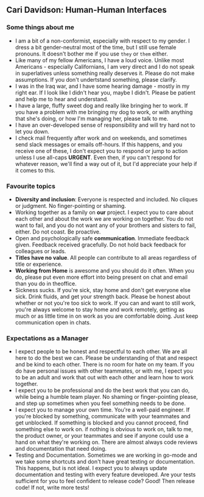 ## Cari Davidson: Human-Human Interfaces

### Some things about me

* I am a bit of a non-conformist, especially with respect to my gender.  I dress a bit gender-neutral most of the time, but I still use female pronouns.   It doesn't bother me if you use `they` or `them` either. 
* Like many of my fellow Americans, I have a loud voice.   Unlike most Americans - especially Californians, I am very direct and I do not speak in superlatives unless something really deserves it.   Please do not make assumptions.  If you don't undertstand something, please clarify. 
* I was in the Iraq war, and I have some hearing damage - mostly in my right ear.  If I look like I didn't hear you, maybe I didn't.  Please be patient and help me to hear and understand.  
* I have a large, fluffy sweet dog and really like bringing her to work.  If you have a problem with me bringing my dog to work, or with anything that she's doing, or how I'm managing her, please talk to me.  
* I have an over-developed sense of responsibility and will try hard not to let you down.
* I check mail frequently after work and on weekends, and sometimes send slack messages or emails off-hours.  If this happens, and you receive one of these, I don't expect you to respond or jump to action unless I use all-caps **URGENT**.  Even then, if you can't respond for whatever reason, we'll find a way out of it, but I'd appreciate your help if it comes to this.

### Favourite topics

* **Diversity and inclusion**:  Everyone is respected and included.  No cliques or judgment.  No finger-pointing or shaming.
* Working together as a family on **our** project.  I expect you to care about each other and about the work we are working on together.  You do not want to fail, and you do not want any of your brothers and sisters to fail, either.  Do not coast.  Be proactive.
* Open and psychologically safe **communication**.  Immediate feedback given.  Feedback received gracefully. Do not hold back feedback for colleagues or leads.
* **Titles have no value**.  All people can contribute to all areas regardless of title or experience.
* **Working from Home** is awesome and you should do it often.  When you do, please put even more effort into being present on chat and email than you do in theoffice.
* Sickness sucks.  If you're sick, stay home and don't get everyone else sick.  Drink fluids, and get your strength back.  Please be honest about whether or not you're too sick to work.  If you can and want to still work, you're always welcome to stay home and work remotely, getting as much or as little time in on work as you are comfortable doing.  Just keep communication open in chats.

### Expectations as a Manager

* I expect people to be honest and respectful to each other.  We are all here to do the best we can.  Please be understanding of that and respect and be kind to each other. There is no room for hate on my team.  If you do have personal issues with other teammates, or with me, I epect you to be an adult and work that out with each other and learn how to work together.
* I expect you to be professional and do the best work that you can do, while being a humble team player. No shaming or finger-pointing please, and step up sometimes when you feel something needs to be done. 
* I expect you to manage your own time. You're a well-paid engineer.  If you're blocked by something, communicate with your teammates and get unblocked.  If something is blocked and you cannot proceed, find something else to work on.  if nothing is obvious to work on, talk to me, the product owner, or your teammates and see if anyone could use a hand on what they're working on.  There are almost always code reviews and documentation that need doing.
* Testing and Documentation.  Sometimes we are working in go-mode and we take some shortcuts and don't have great testing or documentation.  This happens, but is not ideal.  I expect you to always update documentation and testing with every feature developed.  Are your tests sufficient for you to feel confident to release code?  Good! Then release code!  If not, write more tests!


